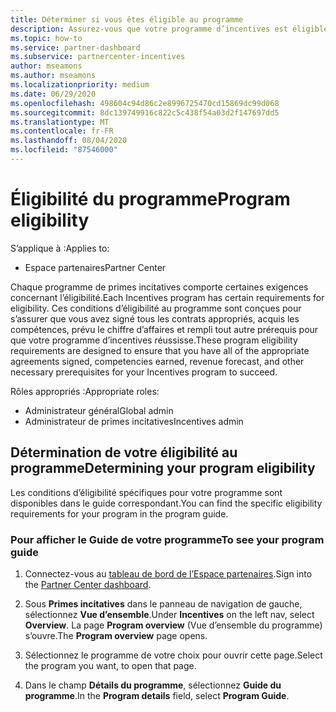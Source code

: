 ```yaml
---
title: Déterminer si vous êtes éligible au programme
description: Assurez-vous que votre programme d’incentives est éligible pour que vous puissiez être payé.
ms.topic: how-to
ms.service: partner-dashboard
ms.subservice: partnercenter-incentives
author: mseamons
ms.author: mseamons
ms.localizationpriority: medium
ms.date: 06/29/2020
ms.openlocfilehash: 498604c94d86c2e8996725470cd15869dc99d068
ms.sourcegitcommit: 8dc139749916c822c5c438f54a03d2f147697dd5
ms.translationtype: MT
ms.contentlocale: fr-FR
ms.lasthandoff: 08/04/2020
ms.locfileid: "87546000"
---
```

# <a name="program-eligibility"></a><span data-ttu-id="21810-103">Éligibilité du programme</span><span class="sxs-lookup"><span data-stu-id="21810-103">Program eligibility</span></span>

<span data-ttu-id="21810-104">S’applique à :</span><span class="sxs-lookup"><span data-stu-id="21810-104">Applies to:</span></span>

- <span data-ttu-id="21810-105">Espace partenaires</span><span class="sxs-lookup"><span data-stu-id="21810-105">Partner Center</span></span>

<span data-ttu-id="21810-106">Chaque programme de primes incitatives comporte certaines exigences concernant l’éligibilité.</span><span class="sxs-lookup"><span data-stu-id="21810-106">Each Incentives program has certain requirements for eligibility.</span></span> <span data-ttu-id="21810-107">Ces conditions d’éligibilité au programme sont conçues pour s’assurer que vous avez signé tous les contrats appropriés, acquis les compétences, prévu le chiffre d’affaires et rempli tout autre prérequis pour que votre programme d’incentives réussisse.</span><span class="sxs-lookup"><span data-stu-id="21810-107">These program eligibility requirements are designed to ensure that you have all of the appropriate agreements signed, competencies earned, revenue forecast, and other necessary prerequisites for your Incentives program to succeed.</span></span>

<span data-ttu-id="21810-108">Rôles appropriés :</span><span class="sxs-lookup"><span data-stu-id="21810-108">Appropriate roles:</span></span>

- <span data-ttu-id="21810-109">Administrateur général</span><span class="sxs-lookup"><span data-stu-id="21810-109">Global admin</span></span>
- <span data-ttu-id="21810-110">Administrateur de primes incitatives</span><span class="sxs-lookup"><span data-stu-id="21810-110">Incentives admin</span></span>

## <a name="determining-your-program-eligibility"></a><span data-ttu-id="21810-111">Détermination de votre éligibilité au programme</span><span class="sxs-lookup"><span data-stu-id="21810-111">Determining your program eligibility</span></span>

<span data-ttu-id="21810-112">Les conditions d’éligibilité spécifiques pour votre programme sont disponibles dans le guide correspondant.</span><span class="sxs-lookup"><span data-stu-id="21810-112">You can find the specific eligibility requirements for your program in the program guide.</span></span> 

### <a name="to-see-your-program-guide"></a><span data-ttu-id="21810-113">Pour afficher le Guide de votre programme</span><span class="sxs-lookup"><span data-stu-id="21810-113">To see your program guide</span></span>

1. <span data-ttu-id="21810-114">Connectez-vous au [tableau de bord de l’Espace partenaires](https://partner.microsoft.com/dashboard/).</span><span class="sxs-lookup"><span data-stu-id="21810-114">Sign into the [Partner Center dashboard](https://partner.microsoft.com/dashboard/).</span></span>

2. <span data-ttu-id="21810-115">Sous **Primes incitatives** dans le panneau de navigation de gauche, sélectionnez **Vue d’ensemble**.</span><span class="sxs-lookup"><span data-stu-id="21810-115">Under **Incentives** on the left nav, select **Overview**.</span></span> <span data-ttu-id="21810-116">La page **Program overview** (Vue d’ensemble du programme) s’ouvre.</span><span class="sxs-lookup"><span data-stu-id="21810-116">The **Program overview** page opens.</span></span>

3. <span data-ttu-id="21810-117">Sélectionnez le programme de votre choix pour ouvrir cette page.</span><span class="sxs-lookup"><span data-stu-id="21810-117">Select the program you want, to open that page.</span></span>

4. <span data-ttu-id="21810-118">Dans le champ **Détails du programme**, sélectionnez **Guide du programme**.</span><span class="sxs-lookup"><span data-stu-id="21810-118">In the **Program details** field, select **Program Guide**.</span></span>
